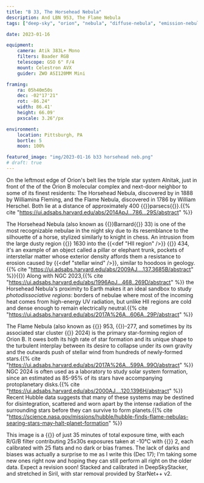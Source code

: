 ```yaml
---
title: "B 33, The Horsehead Nebula"
description: And LBN 953, The Flame Nebula
tags: ["deep-sky", "orion", "nebula", "diffuse-nebula", "emission-nebula", "reflection-nebula"]

date: 2023-01-16

equipment:
    camera: Atik 383L+ Mono
    filters: Baader RGB
    telescope: GSO 6" F/4
    mount: Celestron AVX
    guider: ZWO ASI120MM Mini

framing:
    ra: 05h40m50s
    dec: -02°17'21"
    rot: -86.24°
    width: 86.41'
    height: 66.09'
    pxscale: 3.26"/px

environment:
    location: Pittsburgh, PA
    bortle: 5
    moon: 100%

featured_image: "img/2023-01-16 b33 horsehead neb.png"
# draft: true
---
```


On the leftmost edge of Orion's belt lies the triple star system Alnitak, just in front of the of the Orion B molecular complex and next-door neighbor to some of its finest residents: The Horsehead Nebula, discovered by in 1888 by Williamina Fleming, and the Flame Nebula, discovered in 1786 by William Herschel. Both lie at a distance of approximately 400 {{<def parsec>}}parsecs{{</def>}}.{{% cite "https://ui.adsabs.harvard.edu/abs/2014ApJ...786...29S/abstract" %}}

The Horsehead Nebula (also known as {{<def B>}}Barnard{{</def>}} 33) is one of the most recognizable nebulae in the night sky due to its resemblance to the silhouette of a horse, stylized similarly to knight in chess. An intrusion from the large dusty region {{<def LDN />}} 1630 into the {{<def "HII region" />}} {{<def IC />}} 434, it's an example of an object called a pillar or elephant trunk, pockets of interstellar matter whose exterior density affords them a resistance to erosion caused by {{<def "stellar wind" />}}, similar to hoodoos in geology.{{% cite "https://ui.adsabs.harvard.edu/abs/2009AJ....137.3685B/abstract" %}}{{<todo this citation has more to give />}} Along with NGC 2023,{{% cite "https://ui.adsabs.harvard.edu/abs/1996ApJ...468..269D/abstract" %}} the Horsehead Nebula's proximity to Earth makes it an ideal sandbox to study *photodissociative regions*: borders of nebulae where most of the incoming heat comes from high-energy UV radiation, but unlike HII regions are cold and dense enough to remain electrically neutral.{{% cite "https://ui.adsabs.harvard.edu/abs/2017A%26A...606A..29P/abstract" %}}

The Flame Nebula (also known as {{<def LBN />}} 953, {{<def Sh2 />}}-277, and sometimes by its associated star cluster {{<def NGC />}} 2024) is the primary star-forming region of Orion B. It owes both its high rate of star formation and its unique shape to the turbulent interplay between its desire to collapse under its own gravity and the outwards push of stellar wind from hundreds of newly-formed stars.{{% cite "https://ui.adsabs.harvard.edu/abs/2017A%26A...599A..99O/abstract" %}} NGC 2024 is often used as a laboratory to study solar system formation, since an estimated as 85-95% of its stars have accompanying protoplanetary disks.{{% cite "https://ui.adsabs.harvard.edu/abs/2000AJ....120.1396H/abstract" %}} Recent Hubble data suggests that many of these systems may be destined for disintegration, scattered and worn apart by the intense radiation of the surrounding stars before they can survive to form planets.{{% cite "https://science.nasa.gov/missions/hubble/hubble-finds-flame-nebulas-searing-stars-may-halt-planet-formation" %}}

This image is a {{<def stack />}} of just 35 minutes of total exposure time, with each R/G/B filter contributing 25x30s exposures taken at -10°C with {{<def binning />}} 2, each calibrated with 25 flats and no dark or bias frames. The lack of darks and biases was actually a surprise to me as I write this (Dec 17); I'm taking some new ones right now and hoping they can still perform all right on the older data. Expect a revision soon! Stacked and calibrated in DeepSkyStacker, and stretched in Siril, with star removal provided by StarNet++ v2.

<!--
Potential sources:

horsehead dust evolution: https://ui.adsabs.harvard.edu/https://ui.adsabs.harvard.edu/abs/1982ApJ...261..636T/abstract/2020A%26A...639A.144S/abstract
horsehead kinematics: https://ui.adsabs.harvard.edu/abs/2018AJ....155...80B/abstract

photodissociation region: any region of interstellar space dense and cold enough to remain electromagnetically neutral, where the thermodynamics and chemistry is dominated by UV radiation from massive stars
- PDR Mechanics in Orion B (approachable): https://ui.adsabs.harvard.edu/abs/2017A%26A...606A..29P/abstract

PDR in NGC 2023 (hugely influential paper, but very technical): https://ui.adsabs.harvard.edu/abs/1996ApJ...468..269D/abstract

stars in NGC 2024: https://ui.adsabs.harvard.edu/abs/2000AJ....120.1396H/abstract
- people really like talking about protoplanetary disks in this guy:
  - https://ui.adsabs.harvard.edu/abs/2015ApJ...802...77M/abstract
  - https://ui.adsabs.harvard.edu/abs/2020A%26A...640A..27V/abstract

gas and dust in Orion B: https://ui.adsabs.harvard.edu/abs/2001ApJ...556..215M/abstract
-->